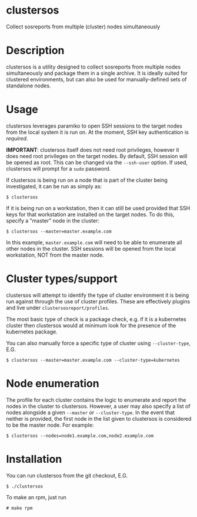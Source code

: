 # clustersos
Collect sosreports from multiple (cluster) nodes simultaneously

# Description
clustersos is a utility designed to collect sosreports from multiple nodes simultaneously and package them in a single archive. It is ideally suited for clustered environments, but can also be used for manually-defined sets of standalone nodes.

# Usage
clustersos leverages paramiko to open SSH sessions to the target nodes from the local system it is run on. At the moment, SSH key authentication is *required*.

**IMPORTANT**: clustersos itself does not need root privileges, however it does need root privileges on the target nodes. By default, SSH session will be opened as root. This can be changed via the `--ssh-user` option. If used, clustersos will prompt for a `sudo` password.

If clustersos is being run on a node that is part of the cluster being investigated, it can be run as simply as:

`$ clustersos`

If it is being run on a workstation, then it can still be used provided that SSH keys for that workstation are installed on the target nodes. To do this, specify a "master" node in the cluster:

`$ clustersos --master=master.example.com`

In this example, `master.example.com` will need to be able to enumerate all other nodes in the cluster. SSH sessions will be opened from the local workstation, NOT from the master node.

# Cluster types/support
clustersos will attempt to identify the type of cluster environment it is being run against through the use of cluster profiles. These are effectively plugins and live under `clustersosreport/profiles`.

The most basic type of check is a package check, e.g. if it is a kubernetes cluster then clustersos would at minimum look for the presence of the kubernetes package.

You can also manually force a specific type of cluster using `--cluster-type`, E.G.

`$ clustersos --master=master.example.com --cluster-type=kubernetes`

# Node enumeration

The profile for each cluster contains the logic to enumerate and report the nodes in the cluster to clustersos. However, a user may also specify a list of nodes alongside a given `--master` or `--cluster-type`. In the event that neither is provided, the first node in the list given to clustersos is considered to be the master node. For example:

`$ clustersos --nodes=node1.example.com,node2.example.com`



# Installation

You can run clustersos from the git checkout, E.G.

`$ ./clustersos`

To make an rpm, just run

`# make rpm`
